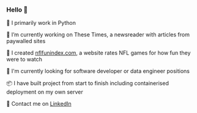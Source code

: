 ### Hello 👋

🐍  I primarily work in Python  

🔭  I’m currently working on These Times, a newsreader with articles from paywalled sites  

🌱  I created [nflfunindex.com](https://www.nflfunindex.com), a website rates NFL games for how fun they were to watch  

🔎  I'm currently looking for software developer or data engineer positions

📦  I have built project from start to finish including containerised deployment on my own server 

💬 Contact me on [LinkedIn](https://www.linkedin.com/in/aaron-lloyd-13206620b)  


<!--
**elgrove/elgrove** is a ✨ _special_ ✨ repository because its `README.md` (this file) appears on your GitHub profile.

Here are some ideas to get you started:

- 🔭 I’m currently working on ...
- 🌱 I’m currently learning ...
- 👯 I’m looking to collaborate on ...
- 🤔 I’m looking for help with ...
- 💬 Ask me about ...
- 📫 How to reach me: ...
- 😄 Pronouns: ...
- ⚡ Fun fact: ...
-->
